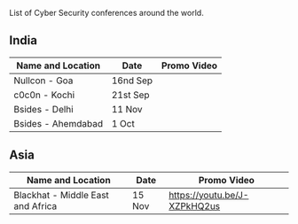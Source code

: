 List of Cyber Security conferences around the world.

## India

| Name and Location  | Date     | Promo Video |
| ------------------ | -------- | ----------- |
| Nullcon - Goa      | 16nd Sep |             |
| c0c0n - Kochi      | 21st Sep |             |
| Bsides - Delhi     | 11 Nov   |             |
| Bsides - Ahemdabad | 1 Oct    |             |

## Asia

| Name and Location                 | Date   | Promo Video |
| --------------------------------- | ------ | ----------- |
| Blackhat - Middle East and Africa | 15 Nov | https://youtu.be/J-XZPkHQ2us |
